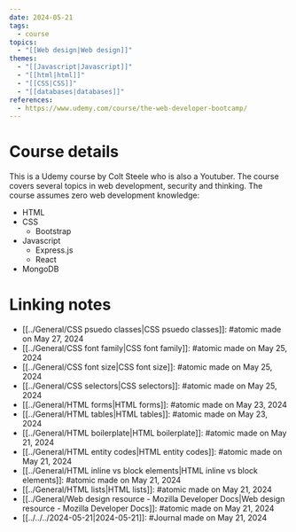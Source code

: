 ```yaml
---
date: 2024-05-21
tags:
  - course
topics:
  - "[[Web design|Web design]]"
themes:
  - "[[Javascript|Javascript]]"
  - "[[html|html]]"
  - "[[CSS|CSS]]"
  - "[[databases|databases]]"
references:
  - https://www.udemy.com/course/the-web-developer-bootcamp/
---
```

# Course details
This is a Udemy course by Colt Steele who is also a Youtuber. The course covers several topics in web development, security and thinking. The course assumes zero web development knowledge:
- HTML 
- CSS
	- Bootstrap
- Javascript
	- Express.js
	- React
- MongoDB

# Linking notes

- [[../General/CSS psuedo classes|CSS psuedo classes]]: #atomic made on May 27, 2024
- [[../General/CSS font family|CSS font family]]: #atomic made on May 25, 2024
- [[../General/CSS font size|CSS font size]]: #atomic made on May 25, 2024
- [[../General/CSS selectors|CSS selectors]]: #atomic made on May 25, 2024
- [[../General/HTML forms|HTML forms]]: #atomic made on May 23, 2024
- [[../General/HTML tables|HTML tables]]: #atomic made on May 23, 2024
- [[../General/HTML boilerplate|HTML boilerplate]]: #atomic made on May 21, 2024
- [[../General/HTML entity codes|HTML entity codes]]: #atomic made on May 21, 2024
- [[../General/HTML inline vs block elements|HTML inline vs block elements]]: #atomic made on May 21, 2024
- [[../General/HTML lists|HTML lists]]: #atomic made on May 21, 2024
- [[../General/Web design resource - Mozilla Developer Docs|Web design resource - Mozilla Developer Docs]]: #atomic made on May 21, 2024
- [[../../../2024-05-21|2024-05-21]]: #Journal made on May 21, 2024

